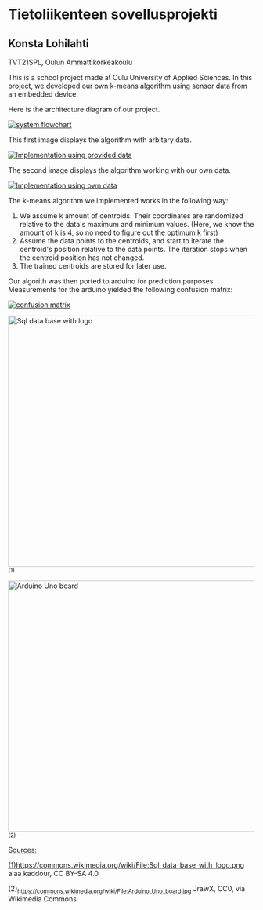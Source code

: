 # Tietoliikenteen sovellusprojekti
## Konsta Lohilahti
TVT21SPL, Oulun Ammattikorkeakoulu


This is a school project made at Oulu University of Applied Sciences.
In this project, we developed our own k-means algorithm using sensor data from an embedded device.

Here is the architecture diagram of our project.

<a href="https://github.com/constlo/TL_SvProjekti2022_loko/blob/main/systemflowchart.drawio.png?raw=true"> <img alt="system flowchart" src="https://github.com/constlo/TL_SvProjekti2022_loko/blob/main/systemflowchart.drawio.png?raw=true" >  </a>

This first image displays the algorithm with arbitary data.

<a href="https://github.com/constlo/TL_SvProjekti2022_loko/blob/main/preprocessedData.png"><img alt="Implementation using provided data" src="https://github.com/constlo/TL_SvProjekti2022_loko/blob/main/preprocessedData.png"> </a>

The second image displays the algorithm working with our own data.

<a href="https://github.com/constlo/TL_SvProjekti2022_loko/blob/main/sensorData.png"><img alt="Implementation using own data" src="https://github.com/constlo/TL_SvProjekti2022_loko/blob/main/sensorData.png"> </a>

The k-means algorithm we implemented works in the following way:

1. We assume k amount of centroids. Their coordinates are randomized relative to the data's maximum and minimum values. (Here, we know the amount of k is 4, so no need to figure out the optimum k first)
2. Assume the data points to the centroids, and start to iterate the centroid's position relative to the data points. The iteration stops when the centroid position has not changed.
3. The trained centroids are stored for later use.

Our algorith was then ported to arduino for prediction purposes. Measurements for the arduino yielded the following confusion matrix:

<a href="https://github.com/constlo/TL_SvProjekti2022_loko/blob/main/Confusion_matrix.png"><img alt="confusion matrix" src="https://github.com/constlo/TL_SvProjekti2022_loko/blob/main/Confusion_matrix.png"> </a>

<a title="alaa kaddour, CC BY-SA 4.0 &lt;https://creativecommons.org/licenses/by-sa/4.0&gt;, via Wikimedia Commons" href="https://commons.wikimedia.org/wiki/File:Sql_data_base_with_logo.png"><img width="512" alt="Sql data base with logo" src="https://upload.wikimedia.org/wikipedia/commons/thumb/8/87/Sql_data_base_with_logo.png/512px-Sql_data_base_with_logo.png">
</a><sub> (1)</sub>

<a title="JrawX, CC0, via Wikimedia Commons" href="https://commons.wikimedia.org/wiki/File:Arduino_Uno_board.jpg"><img width="512" alt="Arduino Uno board" src="https://upload.wikimedia.org/wikipedia/commons/thumb/d/de/Arduino_Uno_board.jpg/512px-Arduino_Uno_board.jpg"></a><sub> (2)</sub>

<a title="putty.log-tiedosto" href="">


Sources:

(1)<sub>https://commons.wikimedia.org/wiki/File:Sql_data_base_with_logo.png</sub> alaa kaddour, CC BY-SA 4.0

(2)<sub>https://commons.wikimedia.org/wiki/File:Arduino_Uno_board.jpg</sub> JrawX, CC0, via Wikimedia Commons
